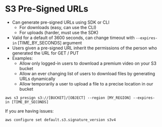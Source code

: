 # S3 Pre-Signed URLs

* Can generate pre-signed URLs using SDK or CLI
  * For downloads (easy, can use the CLI)
  * For uploads (harder, must use the SDK)
* Valid for a default of 3600 seconds, can change timeout with `--expires-in`
[TIME_BY_SECONDS] argument
* Users given a pre-signed URL inherit the permissions of the person who generated the URL for GET / PUT
* Examples:
  * Allow only logged-in users to download a premium video on your S3 bucket
  * Allow an ever changing list of users to download files by generating URLs dynamically
  * Allow temporarily a user to upload a file to a precise location in our bucket

```ssh
aws s3 presign s3://[BUCKET]/[OBJECT] --region [MY_REGION] --expires-in [TIME_BY_SECONDS]
```

If you are having issues:

```ssh
aws configure set default.s3.signature_version s3v4
```
